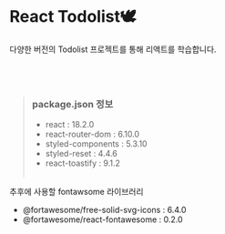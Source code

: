 # React Todolist🕊

다양한 버전의 Todolist 프로젝트를 통해 리액트를 학습합니다.
<br/><br/><br/><br/>

> ### package.json 정보
> + react : 18.2.0
> + react-router-dom : 6.10.0
> + styled-components : 5.3.10
> + styled-reset : 4.4.6
> + react-toastify : 9.1.2
<br/><br/>

추후에 사용할 fontawsome 라이브러리
+ @fortawesome/free-solid-svg-icons : 6.4.0
+ @fortawesome/react-fontawesome : 0.2.0
